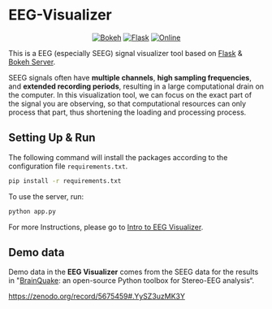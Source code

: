 # EEG-Visualizer

<p align="center">
  <a href="http://docs.bokeh.org/en/latest/"><img alt="Bokeh" src="https://img.shields.io/badge/host-bokeh_server-orange.svg?style=flat-square&logo=bokeh"></a>
  <a href="https://flask.palletsprojects.com/en/2.2.x/"><img alt="Flask" src="https://img.shields.io/badge/embed-flask-red.svg?style=flat-square&logo=flask"></a>
  <a href="https://boyuan.io/research/EEG_Visualizer/html/intro.html"><img alt="Online" src="https://img.shields.io/badge/book-EEG_Visualizer-green.svg?style=flat-square"></a></p>


This is a EEG (especially SEEG) signal visualizer tool based on [Flask](https://flask.palletsprojects.com/en/2.2.x/) & [Bokeh Server](https://docs.bokeh.org/en/latest/docs/user_guide/server.html).

SEEG signals often have **multiple channels**, **high sampling frequencies**, and **extended recording periods**, resulting in a large computational drain on the computer. In this visualization tool, we can focus on the exact part of the signal you are observing, so that computational resources can only process that part, thus shortening the loading and processing process.

## Setting Up & Run

The following command will install the packages according to the configuration file `requirements.txt`.

```bash
pip install -r requirements.txt
```

To use the server, run:

```bash
python app.py
```

For more Instructions, please go to [Intro to EEG Visualizer](https://boyuan.io/research/EEG_Visualizer/html/index.html).

## Demo data

Demo data in the **EEG Visualizer** comes from the SEEG data for the results in "[BrainQuake](https://github.com/HongLabTHU/BrainQuake): an open-source Python toolbox for Stereo-EEG analysis“.

https://zenodo.org/record/5675459#.YySZ3uzMK3Y

